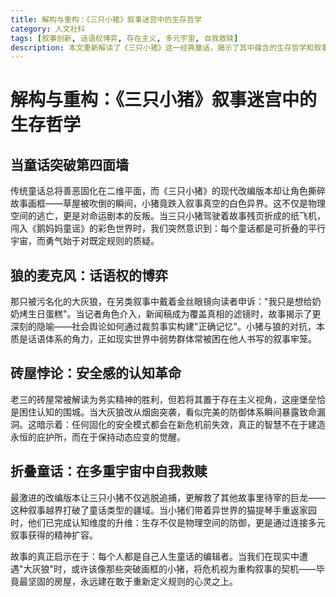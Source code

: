 ```yaml
---
title: 解构与重构：《三只小猪》叙事迷宫中的生存哲学
category: 人文社科
tags: [叙事创新, 话语权博弈, 存在主义, 多元宇宙, 自我救赎]
description: 本文重新解读了《三只小猪》这一经典童话，揭示了其中蕴含的生存哲学和叙事创新。文章通过角色突破第四面墙、大灰狼的话语权申诉以及砖屋的安全感悖论，探讨了对既定规则的质疑和社会舆论的影响。进一步分析指出，真正的智慧在于保持动态应变的能力，而非依赖固化的安全模式。最终强调，每个人都可以成为自己人生故事的编辑者，在面对危机时重构叙事，实现自我救赎。这启示我们在现实生活中应勇于挑战和重新定义规则，构建更加灵活和富有弹性的生存策略。
---
```

# 解构与重构：《三只小猪》叙事迷宫中的生存哲学  

## 当童话突破第四面墙  
传统童话总将善恶固化在二维平面，而《三只小猪》的现代改编版本却让角色撕碎故事画框——草屋被吹倒的瞬间，小猪竟跌入叙事真空的白色异界。这不仅是物理空间的逃亡，更是对命运剧本的反叛。当三只小猪驾驶着故事残页折成的纸飞机，闯入《鹅妈妈童谣》的彩色世界时，我们突然意识到：每个童话都是可折叠的平行宇宙，而勇气始于对既定规则的质疑。

## 狼的麦克风：话语权的博弈  
那只被污名化的大灰狼，在另类叙事中戴着金丝眼镜向读者申诉："我只是想给奶奶烤生日蛋糕"。当记者角色介入，新闻稿成为覆盖真相的滤镜时，故事揭示了更深刻的隐喻——社会舆论如何通过裁剪事实构建"正确记忆"。小猪与狼的对抗，本质是话语体系的角力，正如现实世界中弱势群体常被困在他人书写的叙事牢笼。

## 砖屋悖论：安全感的认知革命  
老三的砖屋常被解读为务实精神的胜利，但若将其置于存在主义视角，这座堡垒恰是困住认知的围城。当大灰狼改从烟囱突袭，看似完美的防御体系瞬间暴露致命漏洞。这暗示着：任何固化的安全模式都会在新危机前失效，真正的智慧不在于建造永恒的庇护所，而在于保持动态应变的觉醒。

## 折叠童话：在多重宇宙中自我救赎  
最激进的改编版本让三只小猪不仅逃脱追捕，更解救了其他故事里待宰的巨龙——这种叙事越界打破了童话类型的疆域。当小猪们带着异世界的猫提琴手重返家园时，他们已完成认知维度的升维：生存不仅是物理空间的防御，更是通过连接多元叙事获得的精神扩容。

故事的真正启示在于：每个人都是自己人生童话的编辑者。当我们在现实中遭遇"大灰狼"时，或许该像那些突破画框的小猪，将危机视为重构叙事的契机——毕竟最坚固的房屋，永远建在敢于重新定义规则的心灵之上。